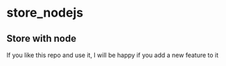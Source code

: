 # store_nodejs
## Store with node 

If you like this repo and use it, I will be happy if you add a new feature to it